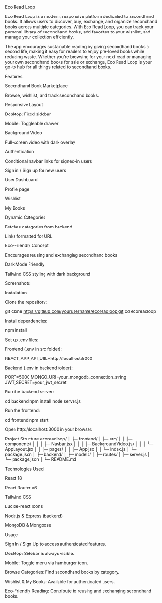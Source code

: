 Eco Read Loop


Eco Read Loop is a modern, responsive platform dedicated to secondhand books. It allows users to discover, buy, exchange, and organize secondhand books across multiple categories. With Eco Read Loop, you can track your personal library of secondhand books, add favorites to your wishlist, and manage your collection efficiently.

The app encourages sustainable reading by giving secondhand books a second life, making it easy for readers to enjoy pre-loved books while reducing waste. Whether you’re browsing for your next read or managing your own secondhand books for sale or exchange, Eco Read Loop is your go-to hub for all things related to secondhand books.

Features

Secondhand Book Marketplace

Browse, wishlist, and track secondhand books.

Responsive Layout

Desktop: Fixed sidebar

Mobile: Toggleable drawer

Background Video

Full-screen video with dark overlay

Authentication

Conditional navbar links for signed-in users

Sign in / Sign up for new users

User Dashboard

Profile page

Wishlist

My Books

Dynamic Categories

Fetches categories from backend

Links formatted for URL

Eco-Friendly Concept

Encourages reusing and exchanging secondhand books

Dark Mode Friendly

Tailwind CSS styling with dark background

Screenshots




Installation

Clone the repository:

git clone https://github.com/yourusername/ecoreadloop.git
cd ecoreadloop


Install dependencies:

npm install


Set up .env files:

Frontend (.env in src folder):

REACT_APP_API_URL=http://localhost:5000


Backend (.env in backend folder):

PORT=5000
MONGO_URI=your_mongodb_connection_string
JWT_SECRET=your_jwt_secret


Run the backend server:

cd backend
npm install
node server.js


Run the frontend:

cd frontend
npm start


Open http://localhost:3000
 in your browser.

Project Structure
ecoreadloop/
│
├─ frontend/
│   ├─ src/
│   │   ├─ components/
│   │   │   ├─ Navbar.jsx
│   │   │   ├─ BackgroundVideo.jsx
│   │   │   └─ AppLayout.jsx
│   │   ├─ pages/
│   │   ├─ App.jsx
│   │   └─ index.js
│   └─ package.json
│
├─ backend/
│   ├─ models/
│   ├─ routes/
│   ├─ server.js
│   └─ package.json
│
└─ README.md

Technologies Used

React 18

React Router v6

Tailwind CSS

Lucide-react Icons

Node.js & Express (backend)

MongoDB & Mongoose

Usage

Sign In / Sign Up to access authenticated features.

Desktop: Sidebar is always visible.

Mobile: Toggle menu via hamburger icon.

Browse Categories: Find secondhand books by category.

Wishlist & My Books: Available for authenticated users.

Eco-Friendly Reading: Contribute to reusing and exchanging secondhand books.
